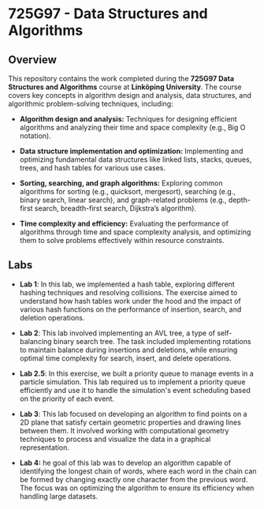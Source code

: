 # 725G97 - Data Structures and Algorithms

## Overview

This repository contains the work completed during the **725G97 Data Structures and Algorithms** course at **Linköping University**. The course covers key concepts in algorithm design and analysis, data structures, and algorithmic problem-solving techniques, including:

- **Algorithm design and analysis:** Techniques for designing efficient algorithms and analyzing their time and space complexity (e.g., Big O notation).

- **Data structure implementation and optimization:** Implementing and optimizing fundamental data structures like linked lists, stacks, queues, trees, and hash tables for various use cases.

- **Sorting, searching, and graph algorithms:** Exploring common algorithms for sorting (e.g., quicksort, mergesort), searching (e.g., binary search, linear search), and graph-related problems (e.g., depth-first search, breadth-first search, Dijkstra’s algorithm).

- **Time complexity and efficiency:** Evaluating the performance of algorithms through time and space complexity analysis, and optimizing them to solve problems effectively within resource constraints.

## Labs

- **Lab 1**: In this lab, we implemented a hash table, exploring different hashing techniques and resolving collisions. The exercise aimed to understand how hash tables work under the hood and the impact of various hash functions on the performance of insertion, search, and deletion operations.

- **Lab 2**: This lab involved implementing an AVL tree, a type of self-balancing binary search tree. The task included implementing rotations to maintain balance during insertions and deletions, while ensuring optimal time complexity for search, insert, and delete operations.

- **Lab 2.5**: In this exercise, we built a priority queue to manage events in a particle simulation. This lab required us to implement a priority queue efficiently and use it to handle the simulation's event scheduling based on the priority of each event.
- **Lab 3**: This lab focused on developing an algorithm to find points on a 2D plane that satisfy certain geometric properties and drawing lines between them. It involved working with computational geometry techniques to process and visualize the data in a graphical representation.

- **Lab 4:** he goal of this lab was to develop an algorithm capable of identifying the longest chain of words, where each word in the chain can be formed by changing exactly one character from the previous word. The focus was on optimizing the algorithm to ensure its efficiency when handling large datasets.

